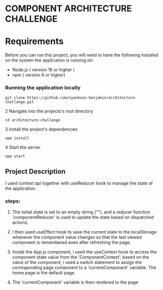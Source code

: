 # COMPONENT ARCHITECTURE CHALLENGE

# Requirements

Before you can run this project, you will need to have the following installed on the system the application is running on:

- Node.js ( version 16 or higher )
- npm ( version 8 or higher)

### Running the application locally

```shell
git clone https://github.com/nyankson-benjamin/architecture-challange.git
```

2 Navigate into the projects's root directory

```shell
cd architecture-challange
```

3 Install the project's dependencies

```shell
npm install
```

4 Start the server

```shell
npm start
```

## Project Description

I used context api together with useReducer hook to manage the state of the application.

### steps:

1. The initial state is set to an empty string (""), and a reducer function 'componentReducer' is used to update the state based on dispatched actions.

2. I then used useEffect hook to save the current state to the localStorage whenever the component value changes so that the last viewed component is remembered even after refreshing the page.

3. Inside the App.js component, i used the useContext hook to access the component state value from the 'ComponentContext', based on the value of the component, i used a switch statement to assign the corresponding page component to a 'currentComponent' variable. The home page is the default page.

4. The 'currentComponent' variable is then rendered to the page
